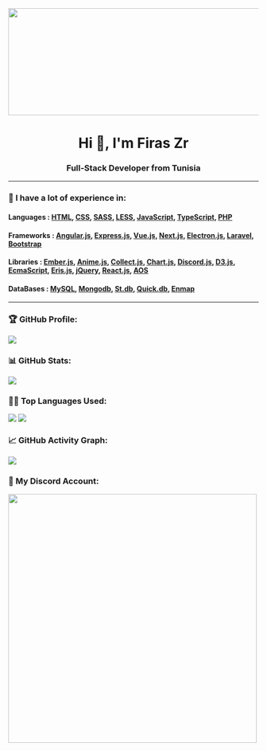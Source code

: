 <a href="https://discord.gg/zrEjnaDCtj">
  <img height="215" width="1024" src="https://www.aalpha.net/wp-content/uploads/2020/12/full-stack-development.gif"/>
</a>
<h1 align="center">Hi 👋, I'm Firas Zr</h1>
<h3 align="center">Full-Stack Developer from Tunisia</h3>

---

### 📄 I have a lot of experience in:

#### Languages : [HTML](https://developer.mozilla.org/en-US/docs/Web/HTML), [CSS](https://developer.mozilla.org/en-US/docs/Web/CSS), [SASS](https://sass-lang.com), [LESS](https://lesscss.org/), [JavaScript](https://developer.mozilla.org/en-US/docs/Web/JavaScript), [TypeScript](https://www.typescriptlang.org), [PHP](https://www.php.net)

#### Frameworks : [Angular.js](https://angularjs.org), [Express.js](https://expressjs.com), [Vue.js](https://vuejs.org), [Next.js](https://nextjs.org/), [Electron.js](https://www.electronjs.org), [Laravel](https://laravel.com), [Bootstrap](https://getbootstrap.com)

#### Libraries : [Ember.js](https://emberjs.com), [Anime.js](https://animejs.com), [Collect.js](https://collect.js.org/), [Chart.js](https://www.chartjs.org), [Discord.js](https://discord.js.org), [D3.js](https://d3js.org), [EcmaScript](https://www.ecma-international.org), [Eris.js](https://abal.moe/Eris), [jQuery](https://jquery.com), [React.js](https://reactjs.org), [AOS](https://michalsnik.github.io/aos/)

#### DataBases : [MySQL](https://www.mysql.com), [Mongodb](https://www.mongodb.com), [St.db](https://st-db.netlify.app), [Quick.db](https://quickdb.js.org), [Enmap](https://enmap.evie.dev)

---

<!-- Profile Trophy -->
### 🏆 GitHub Profile:
![](https://github-profile-trophy.vercel.app/?username=FirasZr69&theme=nord)

<!--   Stats -->
### 📊 GitHub Stats:
![](https://github-readme-stats.vercel.app/api?username=FirasZr69&theme=nord&show_icons=true&count_private=true)

### 👨‍💻 Top Languages Used:
![](https://github-profile-summary-cards.vercel.app/api/cards/repos-per-language?username=FirasZr69&theme=nord_dark)
![](https://github-profile-summary-cards.vercel.app/api/cards/most-commit-language?username=FirasZr69&theme=nord_dark)

<!--   GitHub stats graph -->
### 📈 GitHub Activity Graph:
![](https://activity-graph.herokuapp.com/graph?username=FirasZr69&theme=react)


### 🗿 My Discord Account:
<a href="https://discord.gg/zrEjnaDCtj">
  <img width=500 src="https://discord.c99.nl/widget/theme-1/993883534186004632.png"/>
</a>
